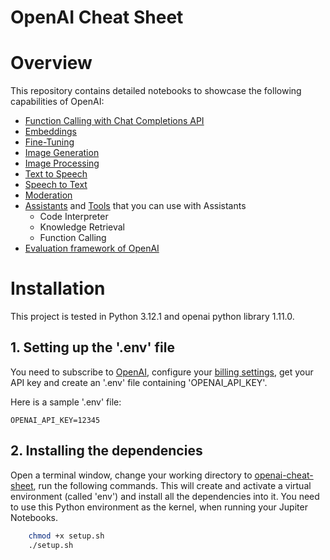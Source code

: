 # OpenAI Cheat Sheet
# Overview
This repository contains detailed notebooks to showcase the following capabilities of OpenAI:
* [Function Calling with Chat Completions API](./01_function_calling.ipynb)
* [Embeddings](./02_embeddings.ipynb)
* [Fine-Tuning](./03_fine_tuning.ipynb)
* [Image Generation](./04_image_generation.ipynb)
* [Image Processing](./05_image_processing.ipynb)
* [Text to Speech](./06_text_to_speech.ipynb)
* [Speech to Text](./07_speech_to_text.ipynb)
* [Moderation](./08_moderation.ipynb)
* [Assistants](./09_assistants.ipynb) and [Tools](./10_assistant_tools.ipynb) that you can use with Assistants
    * Code Interpreter
    * Knowledge Retrieval
    * Function Calling
* [Evaluation framework of OpenAI](./11_evals.ipynb)

# Installation
This project is tested in Python 3.12.1 and openai python library 1.11.0.

## 1. Setting up the '.env' file
You need to subscribe to [OpenAI](https://platform.openai.com/docs/quickstart/account-setup), configure your [billing settings](https://platform.openai.com/account/billing/overview), get your API key and create an '.env' file containing 'OPENAI_API_KEY'.

Here is a sample '.env' file:
```
OPENAI_API_KEY=12345
```
## 2. Installing the dependencies
Open a terminal window, change your working directory to [openai-cheat-sheet](.), run the following commands. This will create and activate a virtual environment (called 'env') and install all the dependencies into it. You need to use this Python environment as the kernel, when running your Jupiter Notebooks.
```sh
    chmod +x setup.sh
    ./setup.sh
```